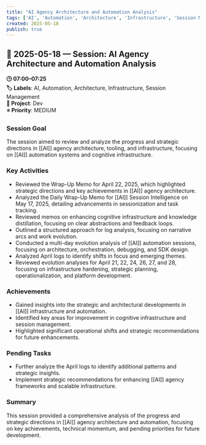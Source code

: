 ```yaml
---
title: "AI Agency Architecture and Automation Analysis"
tags: ['AI', 'Automation', 'Architecture', 'Infrastructure', 'Session Management']
created: 2025-05-18
publish: true
---
```


## 📅 2025-05-18 — Session: AI Agency Architecture and Automation Analysis

**🕒 07:00–07:25**  
**🏷️ Labels**: AI, Automation, Architecture, Infrastructure, Session Management  
**📂 Project**: Dev  
**⭐ Priority**: MEDIUM  


### Session Goal
The session aimed to review and analyze the progress and strategic directions in [[AI]] agency architecture, tooling, and infrastructure, focusing on [[AI]] automation systems and cognitive infrastructure.

### Key Activities
- Reviewed the Wrap-Up Memo for April 22, 2025, which highlighted strategic directions and key achievements in [[AI]] agency architecture.
- Analyzed the Daily Wrap-Up Memo for [[AI]] Session Intelligence on May 17, 2025, detailing advancements in sessionization and task tracking.
- Reviewed memos on enhancing cognitive infrastructure and knowledge distillation, focusing on clear abstractions and feedback loops.
- Outlined a structured approach for log analysis, focusing on narrative arcs and work evolution.
- Conducted a multi-day evolution analysis of [[AI]] automation sessions, focusing on architecture, orchestration, debugging, and SDK design.
- Analyzed April logs to identify shifts in focus and emerging themes.
- Reviewed evolution analyses for April 21, 22, 24, 26, 27, and 28, focusing on infrastructure hardening, strategic planning, operationalization, and platform development.

### Achievements
- Gained insights into the strategic and architectural developments in [[AI]] infrastructure and automation.
- Identified key areas for improvement in cognitive infrastructure and session management.
- Highlighted significant operational shifts and strategic recommendations for future enhancements.

### Pending Tasks
- Further analyze the April logs to identify additional patterns and strategic insights.
- Implement strategic recommendations for enhancing [[AI]] agency frameworks and scalable infrastructure.

### Summary
This session provided a comprehensive analysis of the progress and strategic directions in [[AI]] agency architecture and automation, focusing on key achievements, technical momentum, and pending priorities for future development.
